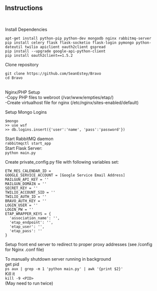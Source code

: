 <h2>Instructions</h2>
<br>

Install Dependencies
<br>
```
apt-get install python-pip python-dev mongodb nginx rabbitmq-server
pip install celery flask flask-socketio flask-login pymongo python-dateutil twilio apiclient oauth2client gspread
pip install --upgrade google-api-python-client
pip install oauth2client==1.5.2
```

Clone repository
<br>
```
git clone https://github.com/SeanEstey/Bravo
cd Bravo
```

<br>
Nginx/PHP Setup
<br>
-Copy PHP files to webroot (/var/www/empties/etap/)
<br>
-Create virtualhost file for nginx (/etc/nginx/sites-enabled/default)
<br>

Setup Mongo Logins
<br>
```
$mongo
>> use wsf
>> db.logins.insert({'user':'name', 'pass':'password'})
```

Start RabbitMQ daemon<br>
`rabbitmqctl start_app`<br>
Start Flask Server:<br>
`python main.py`<br>

Create private_config.py file with following variables set:
<br>
```
ETW_RES_CALENDAR_ID = 
GOOGLE_SERVICE_ACCOUNT = [Google Service Email Address]
MAILGUN_API_KEY = ''
MAILGUN_DOMAIN = ''
SECRET_KEY = ''
TWILIO_ACCOUNT_SID = ''
TWILIO_AUTH_ID = ''
BRAVO_AUTH_KEY = ''
LOGIN_USER = ''
LOGIN_PW = ''
ETAP_WRAPPER_KEYS = {
  'association_name': '',
  'etap_endpoint': '',
  'etap_user': '',
  'etap_pass': ''
}
```

Setup front end server to redirect to proper proxy addresses (see /config for Nginx .conf file)<br>

To manually shutdown server running in background<br>
get pid<br>
`ps aux | grep -m 1 'python main.py' | awk '{print $2}'`<br>
Kill it<br>
`kill -9 <PID>`<br>
(May need to run twice)


